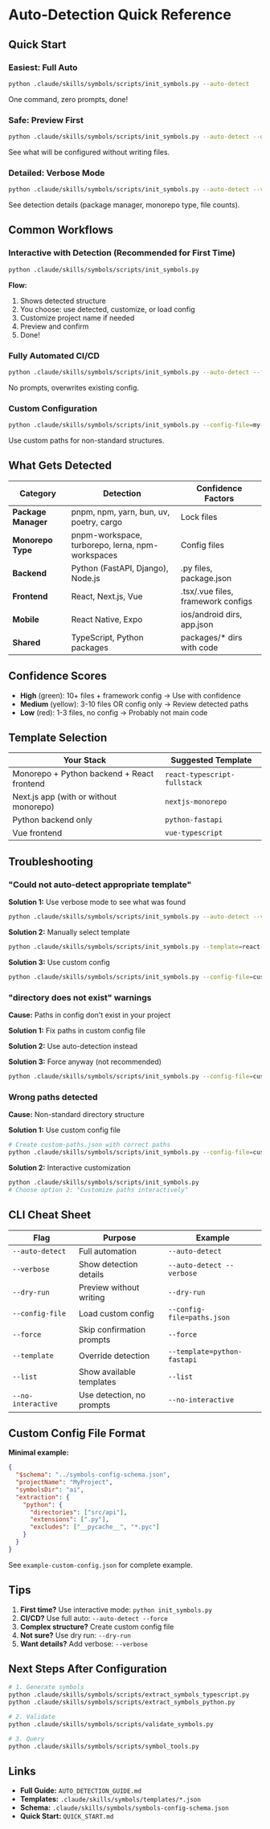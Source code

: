 # Auto-Detection Quick Reference

## Quick Start

### Easiest: Full Auto

```bash
python .claude/skills/symbols/scripts/init_symbols.py --auto-detect
```

One command, zero prompts, done!

### Safe: Preview First

```bash
python .claude/skills/symbols/scripts/init_symbols.py --auto-detect --dry-run
```

See what will be configured without writing files.

### Detailed: Verbose Mode

```bash
python .claude/skills/symbols/scripts/init_symbols.py --auto-detect --verbose
```

See detection details (package manager, monorepo type, file counts).

## Common Workflows

### Interactive with Detection (Recommended for First Time)

```bash
python .claude/skills/symbols/scripts/init_symbols.py
```

**Flow:**

1. Shows detected structure
2. You choose: use detected, customize, or load config
3. Customize project name if needed
4. Preview and confirm
5. Done!

### Fully Automated CI/CD

```bash
python .claude/skills/symbols/scripts/init_symbols.py --auto-detect --force
```

No prompts, overwrites existing config.

### Custom Configuration

```bash
python .claude/skills/symbols/scripts/init_symbols.py --config-file=my-config.json
```

Use custom paths for non-standard structures.

## What Gets Detected

| Category | Detection | Confidence Factors |
|----------|-----------|-------------------|
| **Package Manager** | pnpm, npm, yarn, bun, uv, poetry, cargo | Lock files |
| **Monorepo Type** | pnpm-workspace, turborepo, lerna, npm-workspaces | Config files |
| **Backend** | Python (FastAPI, Django), Node.js | .py files, package.json |
| **Frontend** | React, Next.js, Vue | .tsx/.vue files, framework configs |
| **Mobile** | React Native, Expo | ios/android dirs, app.json |
| **Shared** | TypeScript, Python packages | packages/* dirs with code |

## Confidence Scores

- **High** (green): 10+ files + framework config → Use with confidence
- **Medium** (yellow): 3-10 files OR config only → Review detected paths
- **Low** (red): 1-3 files, no config → Probably not main code

## Template Selection

| Your Stack | Suggested Template |
|------------|-------------------|
| Monorepo + Python backend + React frontend | `react-typescript-fullstack` |
| Next.js app (with or without monorepo) | `nextjs-monorepo` |
| Python backend only | `python-fastapi` |
| Vue frontend | `vue-typescript` |

## Troubleshooting

### "Could not auto-detect appropriate template"

**Solution 1:** Use verbose mode to see what was found

```bash
python .claude/skills/symbols/scripts/init_symbols.py --auto-detect --verbose
```

**Solution 2:** Manually select template

```bash
python .claude/skills/symbols/scripts/init_symbols.py --template=react-typescript-fullstack
```

**Solution 3:** Use custom config

```bash
python .claude/skills/symbols/scripts/init_symbols.py --config-file=custom.json
```

### "directory does not exist" warnings

**Cause:** Paths in config don't exist in your project

**Solution 1:** Fix paths in custom config file

**Solution 2:** Use auto-detection instead

**Solution 3:** Force anyway (not recommended)

```bash
python .claude/skills/symbols/scripts/init_symbols.py --config-file=custom.json --force
```

### Wrong paths detected

**Cause:** Non-standard directory structure

**Solution 1:** Use custom config file

```bash
# Create custom-paths.json with correct paths
python .claude/skills/symbols/scripts/init_symbols.py --config-file=custom-paths.json
```

**Solution 2:** Interactive customization

```bash
python .claude/skills/symbols/scripts/init_symbols.py
# Choose option 2: "Customize paths interactively"
```

## CLI Cheat Sheet

| Flag | Purpose | Example |
|------|---------|---------|
| `--auto-detect` | Full automation | `--auto-detect` |
| `--verbose` | Show detection details | `--auto-detect --verbose` |
| `--dry-run` | Preview without writing | `--dry-run` |
| `--config-file` | Load custom config | `--config-file=paths.json` |
| `--force` | Skip confirmation prompts | `--force` |
| `--template` | Override detection | `--template=python-fastapi` |
| `--list` | Show available templates | `--list` |
| `--no-interactive` | Use detection, no prompts | `--no-interactive` |

## Custom Config File Format

**Minimal example:**

```json
{
  "$schema": "../symbols-config-schema.json",
  "projectName": "MyProject",
  "symbolsDir": "ai",
  "extraction": {
    "python": {
      "directories": ["src/api"],
      "extensions": [".py"],
      "excludes": ["__pycache__", "*.pyc"]
    }
  }
}
```

See `example-custom-config.json` for complete example.

## Tips

1. **First time?** Use interactive mode: `python init_symbols.py`
2. **CI/CD?** Use full auto: `--auto-detect --force`
3. **Complex structure?** Create custom config file
4. **Not sure?** Use dry run: `--dry-run`
5. **Want details?** Add verbose: `--verbose`

## Next Steps After Configuration

```bash
# 1. Generate symbols
python .claude/skills/symbols/scripts/extract_symbols_typescript.py
python .claude/skills/symbols/scripts/extract_symbols_python.py

# 2. Validate
python .claude/skills/symbols/scripts/validate_symbols.py

# 3. Query
python .claude/skills/symbols/scripts/symbol_tools.py
```

## Links

- **Full Guide:** `AUTO_DETECTION_GUIDE.md`
- **Templates:** `.claude/skills/symbols/templates/*.json`
- **Schema:** `.claude/skills/symbols/symbols-config-schema.json`
- **Quick Start:** `QUICK_START.md`

